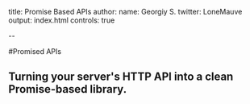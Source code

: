 title: Promise Based APIs
author:
	name: Georgiy S.
	twitter: LoneMauve
output: index.html
controls: true

--

#Promised APIs
## Turning your server's HTTP API into a clean Promise-based library.
